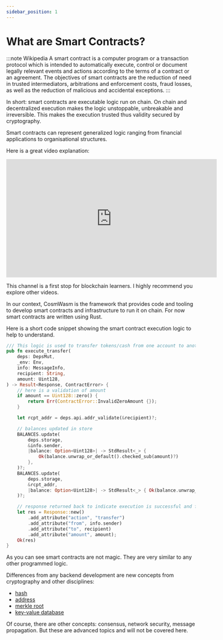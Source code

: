 ```yaml
---
sidebar_position: 1
---
```


# What are Smart Contracts?

:::note Wikipedia
A smart contract is a computer program or a transaction protocol which is intended to automatically execute, control
or document legally relevant events and actions according to the terms of a contract or an agreement.
The objectives of smart contracts are the reduction of need in trusted intermediators, arbitrations and enforcement
costs, fraud losses, as well as the reduction of malicious and accidental exceptions.
:::

In short: smart contracts are executable logic run on chain. On chain and decentralized execution makes the logic
unstoppable, unbreakable and irreversible. This makes the execution trusted thus validity secured by cryptography.

Smart contracts can represent generalized logic ranging from financial applications to organisational structures.

Here is a great video explanation:

<iframe width="560" height="315" src="https://www.youtube.com/embed/ZE2HxTmxfrI" title="YouTube video player"
frameborder="0" allow="accelerometer; autoplay; clipboard-write; encrypted-media; gyroscope; picture-in-picture"
allowfullscreen></iframe>

This channel is a first stop for blockchain learners. I highly recommend you explore other videos.

In our context, CosmWasm is the framework that provides code and tooling to develop smart contracts and infrastructure to
run it on chain. For now smart contracts are written using Rust.

Here is a short code snippet showing the smart contract execution logic to help to understand.

```rust
/// This logic is used to transfer tokens/cash from one account to another
pub fn execute_transfer(
    deps: DepsMut,
    _env: Env,
    info: MessageInfo,
    recipient: String,
    amount: Uint128,
) -> Result<Response, ContractError> {
    // here is a validation of amount
    if amount == Uint128::zero() {
        return Err(ContractError::InvalidZeroAmount {});
    }

    let rcpt_addr = deps.api.addr_validate(&recipient)?;

    // balances updated in store
    BALANCES.update(
        deps.storage,
        &info.sender,
        |balance: Option<Uint128>| -> StdResult<_> {
            Ok(balance.unwrap_or_default().checked_sub(amount)?)
        },
    )?;
    BALANCES.update(
        deps.storage,
        &rcpt_addr,
        |balance: Option<Uint128>| -> StdResult<_> { Ok(balance.unwrap_or_default() + amount) },
    )?;

    // response returned back to indicate execution is successful and further execution
    let res = Response::new()
        .add_attribute("action", "transfer")
        .add_attribute("from", info.sender)
        .add_attribute("to", recipient)
        .add_attribute("amount", amount);
    Ok(res)
}
```

As you can see smart contracts are not magic. They are very similar to any other programmed logic.

Differences from any backend development are new concepts from cryptography and other disciplines:
  - [hash](https://www.investopedia.com/terms/h/hash.asp)
  - [address](https://www.techslang.com/definition/what-is-a-blockchain-address/)
  - [merkle root](https://www.investopedia.com/terms/m/merkle-root-cryptocurrency.asp)
  - [key-value database](https://www.wikiwand.com/en/Key%E2%80%93value_database)

Of course, there are other concepts: consensus, network security, message
propagation. But these are advanced topics and will not be covered here.
